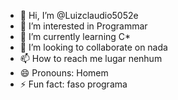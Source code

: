 - 👋 Hi, I’m @Luizclaudio5052e
- 👀 I’m interested in Programmar
- 🌱 I’m currently learning C*
- 💞️ I’m looking to collaborate on nada
- 📫 How to reach me lugar nenhum
- 😄 Pronouns: Homem
- ⚡ Fun fact: faso programa

<!---
Luizclaudio5052e/Luizclaudio5052e is a ✨ special ✨ repository because its `README.md` (this file) appears on your GitHub profile.
You can click the Preview link to take a look at your changes.
--->
